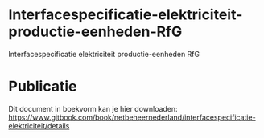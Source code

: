 # Interfacespecificatie-elektriciteit-productie-eenheden-RfG
Interfacespecificatie elektriciteit productie-eenheden RfG

# Publicatie
Dit document in boekvorm kan je hier downloaden:
https://www.gitbook.com/book/netbeheernederland/interfacespecificatie-elektriciteit/details



